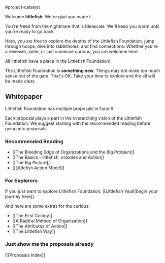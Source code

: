 #project-catalyst 

Welcome **littlefish**. We're glad you made it. 

You're freed from the nightmare that is Ideascale. We'll keep you warm until you're ready to go back. 

Here, you are free to explore the depths of the Littlefish Foundation, jump through hoops, dive into rabbitholes, and find connections. Whether you're a reviewer, voter, or just someone curious, you are welcome here. 

All littlefish have a place in the Littlefish Foundation!

The Littlefish Foundation is **something new**. Things may not make too much sense out of the gate. That's OK. Take your time to explore and the all will be made clear.

## Whitepaper
Littlefish Foundation has multiple proposals in Fund 9. 

Each proposal plays a part in the overarching vision of the Littlefish Foundation. We suggest starting with the recommended reading before going into proposals.

### Recommended Reading
- [[The Bleeding Edge of Organizations and the Big Problem]]
- [[The Basics - littlefish, colonies and Action]]
- [[The Big Picture]]
- [[Littlefish Action Model]] 

### For Explorers
If you just want to explore Littlefish Foundation, [[Littlefish Vault|begin your journey here]].

And here are some extras for the curious:
- [[The First Colony]]
- [[A Radical Method of Organization]]
- [[The Attributes of Action]]
- [[The Littlefish Way]]

### Just show me the proposals already
![[Proposals Index]]
